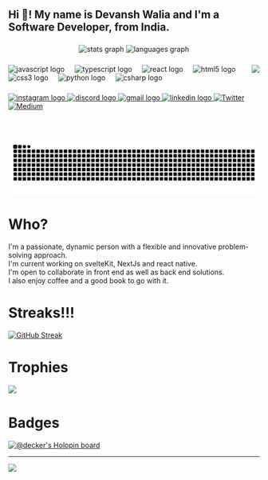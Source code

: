 <h2 align="left">Hi 👋! My name is Devansh Walia and I'm a Software Developer, from India.</h2>

###

<div align="center">
  <img src="https://github-readme-stats.vercel.app/api?username=devansh-walia&hide_title=false&hide_rank=false&show_icons=true&include_all_commits=true&count_private=true&disable_animations=false&theme=dracula&locale=en&hide_border=false" height="150" alt="stats graph"  />
  <img src="https://github-readme-stats.vercel.app/api/top-langs?username=devansh-walia&locale=en&hide_title=false&layout=compact&card_width=320&langs_count=5&theme=dracula&hide_border=false" height="150" alt="languages graph"  />
</div>

###

<img align="right" height="150" src="https://i.imgflip.com/65efzo.gif"  />

###

<div align="left">
  <img src="https://cdn.jsdelivr.net/gh/devicons/devicon/icons/javascript/javascript-original.svg" height="30" alt="javascript logo"  />
  <img width="12" />
  <img src="https://cdn.jsdelivr.net/gh/devicons/devicon/icons/typescript/typescript-original.svg" height="30" alt="typescript logo"  />
  <img width="12" />
  <img src="https://cdn.jsdelivr.net/gh/devicons/devicon/icons/react/react-original.svg" height="30" alt="react logo"  />
  <img width="12" />
  <img src="https://cdn.jsdelivr.net/gh/devicons/devicon/icons/html5/html5-original.svg" height="30" alt="html5 logo"  />
  <img width="12" />
  <img src="https://cdn.jsdelivr.net/gh/devicons/devicon/icons/css3/css3-original.svg" height="30" alt="css3 logo"  />
  <img width="12" />
  <img src="https://cdn.jsdelivr.net/gh/devicons/devicon/icons/python/python-original.svg" height="30" alt="python logo"  />
  <img width="12" />
  <img src="https://cdn.jsdelivr.net/gh/devicons/devicon/icons/csharp/csharp-original.svg" height="30" alt="csharp logo"  />
</div>

###

<div align="left">
    <a href="https://instagram.com/curious_potato_">
        <img src="https://img.shields.io/static/v1?message=Instagram&logo=instagram&label=&color=E4405F&logoColor=white&labelColor=&style=for-the-badge" height="35" alt="instagram logo"  />
  </a>

  <a href="https://discordapp.com/users/decker8015/">
  <img src="https://img.shields.io/static/v1?message=Discord&logo=discord&label=&color=7289DA&logoColor=white&labelColor=&style=for-the-badge" height="35" alt="discord logo"  />
  </a>
  <a href="mailto:devanshwalia9898@gmail.com">
  <img src="https://img.shields.io/static/v1?message=Gmail&logo=gmail&label=&color=D14836&logoColor=white&labelColor=&style=for-the-badge" height="35" alt="gmail logo"  />
  </a>
  <a href="https://linkedin.com/in/devansh-walia">
  <img src="https://img.shields.io/static/v1?message=LinkedIn&logo=linkedin&label=&color=0077B5&logoColor=white&labelColor=&style=for-the-badge" height="35" alt="linkedin logo"  />
  </a>
  <a href="https://twitter.com/devansh_walia_">
  <img src="https://img.shields.io/static/v1?message=X (Twitter)&logo=X&label=&color=000000&logoColor=white&labelColor=&style=for-the-badge" height="35" alt="Twitter"  />
  </a>
  
  <a href="https://medium.com/@devanshwalia9898">
  <img src="https://img.shields.io/static/v1?message=Medium&logo=Medium&label=&color=000000&logoColor=white&labelColor=&style=for-the-badge" height="35" alt="Medium"  />
  </a>

</div>

###

<br clear="both">

<img src="https://raw.githubusercontent.com/devansh-walia/devansh-walia/output/snake.svg" alt="Snake animation" />

###

# Who?
I'm a passionate, dynamic person with a flexible and innovative problem-solving approach.<br>I'm current working on svelteKit, NextJs and react native.<br>I'm open to collaborate in front end as well as back end solutions.<br>I also enjoy coffee and a good book to go with it.


# Streaks!!!

[![GitHub Streak](https://streak-stats.demolab.com?user=devansh-walia&theme=dracula)](https://git.io/streak-stats)

# Trophies
![](https://github-profile-trophy.vercel.app/?username=devansh-walia&theme=dracula&no-frame=false&no-bg=false&margin-w=4)


# Badges
[![@decker's Holopin board](https://holopin.me/decker)](https://holopin.io/@decker)

---
[![](https://visitcount.itsvg.in/api?id=devansh-walia&icon=0&color=0)](https://visitcount.itsvg.in)
